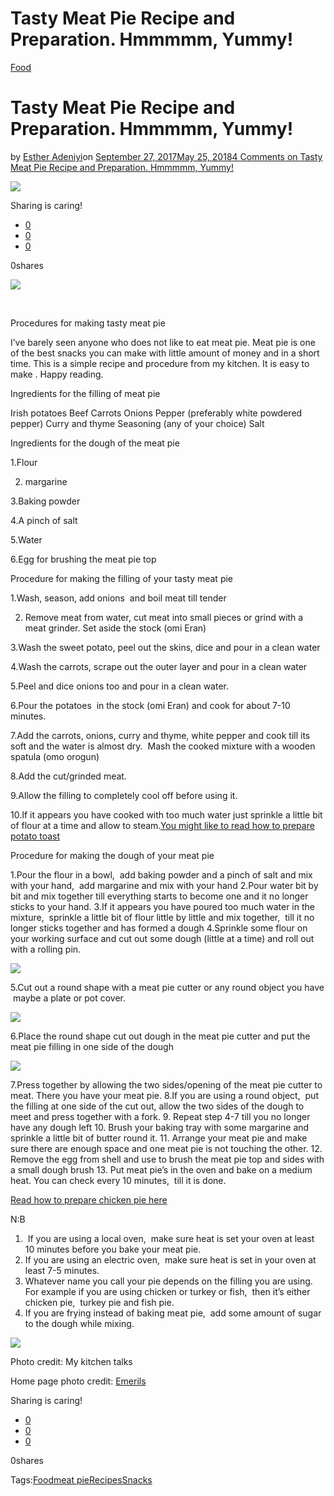 # Tasty Meat Pie Recipe and Preparation. Hmmmmm, Yummy!

[Food](https://estheradeniyi.com/category/food/)
# Tasty Meat Pie Recipe and Preparation. Hmmmmm, Yummy!

by [Esther Adeniyi](https://estheradeniyi.com/author/esther-adeniyi/)on [September 27, 2017May 25, 2018](https://estheradeniyi.com/tasty-meat-pie-recipe-and-preparation/)[4 Comments on Tasty Meat Pie Recipe and Preparation. Hmmmmm, Yummy!](https://estheradeniyi.com/tasty-meat-pie-recipe-and-preparation/#comments)

![](images/meat-pies.jpg)

Sharing is caring!

- [0](https://www.facebook.com/sharer/sharer.php?u=https%3A%2F%2Festheradeniyi.com%2Ftasty-meat-pie-recipe-and-preparation%2F&amp;t=Tasty%20Meat%20Pie%20Recipe%20and%20Preparation.%20Hmmmmm%2C%20Yummy%21)
- [0](https://twitter.com/intent/tweet?text=Tasty%20Meat%20Pie%20Recipe%20and%20Preparation.%20Hmmmmm%2C%20Yummy%21&amp;url=https%3A%2F%2Festheradeniyi.com%2Ftasty-meat-pie-recipe-and-preparation%2F)
- [0](#)

0shares

[![](images/meat-pies-1024x750.jpg)](images/meat-pies-1024x750.jpg)

&#xA0;

Procedures for making tasty meat pie

I&#x2019;ve barely seen anyone who does not like to eat meat pie. Meat pie is one of the best snacks you can make with little amount of money and in a short time. This is a simple recipe and procedure from my kitchen. It is easy to make . Happy reading.

Ingredients for the filling of meat pie

Irish potatoes
 Beef
 Carrots
 Onions
 Pepper (preferably white powdered pepper)
 Curry and thyme
 Seasoning (any of your choice)
 Salt

Ingredients for the dough of the meat pie

1.Flour

2. margarine

3.Baking powder

4.A pinch of salt

5.Water

6.Egg for brushing the meat pie top

Procedure for making the filling of your tasty meat pie

1.Wash, season, add onions &#xA0;and boil meat till tender

2. Remove meat from water, cut meat into small pieces or grind with a meat grinder. Set aside the stock (omi Eran)

3.Wash the sweet potato, peel out the skins, dice and pour in a clean water

4.Wash the carrots, scrape out the outer layer and pour in a clean water

5.Peel and dice onions too and pour in a clean water.

6.Pour the potatoes &#xA0;in the stock (omi Eran) and cook for about 7-10 minutes.

7.Add the carrots, onions, curry and thyme, white pepper and cook till its soft and the water is almost dry. &#xA0;Mash the cooked mixture with a wooden spatula (omo orogun)

8.Add the cut/grinded meat.

9.Allow the filling to completely cool off before using it.

10.If it appears you have cooked with too much water just sprinkle a little bit of flour at a time and allow to steam.[You might like to read how to prepare potato toast](https://www.estheradeniyi.com/prepare-potato-toast-in-easy-steps)

Procedure for making the dough of your meat pie

1.Pour the flour in a bowl, &#xA0;add baking powder and a pinch of salt and mix with your hand, &#xA0;add margarine and mix with your hand
 2.Pour water bit by bit and mix together till everything starts to become one and it no longer sticks to your hand.
 3.If it appears you have poured too much water in the mixture, &#xA0;sprinkle a little bit of flour little by little and mix together, &#xA0;till it no longer sticks together and has formed a dough
 4.Sprinkle some flour on your working surface and cut out some dough (little at a time) and roll out with a rolling pin.

[![](images/wpid-meatpie-9-jpg.jpeg)](images/wpid-meatpie-9-jpg.jpeg)

5.Cut out a round shape with a meat pie cutter or any round object you have &#xA0;maybe a plate or pot cover.

[![](images/wpid-meatpie-1-jpg.jpeg)](images/wpid-meatpie-1-jpg.jpeg)

6.Place the round shape cut out dough in the meat pie cutter and put the meat pie filling in one side of the dough

[![](images/wpid-meatpie-6-jpg.jpeg)](images/wpid-meatpie-6-jpg.jpeg)

7.Press together by allowing the two sides/opening of the meat pie cutter to meat. There you have your meat pie.
 8.If you are using a round object, &#xA0;put the filling at one side of the cut out, allow the two sides of the dough to meet and press together with a fork.
 9. Repeat step 4-7 till you no longer have any dough left
 10. Brush your baking tray with some margarine and sprinkle a little bit of butter round it.
 11. Arrange your meat pie and make sure there are enough space and one meat pie is not touching the other.
 12. Remove the egg from shell and use to brush the meat pie top and sides with a small dough brush
 13. Put meat pie&#x2019;s in the oven and bake on a medium heat. You can check every 10 minutes, &#xA0;till it is done.

[Read how to prepare chicken pie here](http://www.allnigerianrecipes.com/snacks/chicken-pie.html)

N:B

1. &#xA0;If you are using a local oven, &#xA0;make sure heat is set your oven at least 10 minutes before you bake your meat pie.
 2. If you are using an electric oven, &#xA0;make sure heat is set in your oven at least 7-5 minutes.
 3. Whatever name you call your pie depends on the filling you are using. For example if you are using chicken or turkey or fish, &#xA0;then it&#x2019;s either chicken pie, &#xA0;turkey pie and fish pie.
 4. If you are frying instead of baking meat pie, &#xA0;add some amount of sugar to the dough while mixing.

[![](images/wpid-meatpie.jpg)](images/wpid-meatpie.jpg)

Photo credit: My kitchen talks

Home page photo credit: [Emerils](http://emerils.com/128002/natchitoches-meat-pies)

Sharing is caring!

- [0](https://www.facebook.com/sharer/sharer.php?u=https%3A%2F%2Festheradeniyi.com%2Ftasty-meat-pie-recipe-and-preparation%2F&amp;t=Tasty%20Meat%20Pie%20Recipe%20and%20Preparation.%20Hmmmmm%2C%20Yummy%21)
- [0](https://twitter.com/intent/tweet?text=Tasty%20Meat%20Pie%20Recipe%20and%20Preparation.%20Hmmmmm%2C%20Yummy%21&amp;url=https%3A%2F%2Festheradeniyi.com%2Ftasty-meat-pie-recipe-and-preparation%2F)
- [0](#)

0shares

Tags:[Food](https://estheradeniyi.com/tag/food/)[meat pie](https://estheradeniyi.com/tag/meat-pie/)[Recipes](https://estheradeniyi.com/tag/recipes/)[Snacks](https://estheradeniyi.com/tag/snacks/)